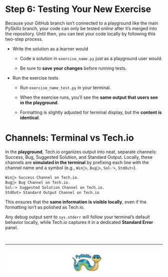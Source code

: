 # Step 6: Testing Your New Exercise

Because your GitHub branch isn’t connected to a playground like the main PySkillz branch, your code can only be tested _online_ after it’s merged into the repository. Until then, you can test your code locally by following this two-step process.

* Write the solution as a learner would

  * Code a solution in `exercise_name.py` just as a playground user would.

  * Be sure to __save your changes__ before running tests.

* Run the exercise tests

  * Run `exercise_name_test.py` in your terminal.

  * When the exercise runs, you’ll see the __same output that users see in the playground__.

  * Formatting is slightly adjusted for terminal display, but the __content is identical__.

# Channels: Terminal vs Tech.io

In the __playground__, Tech.io organizes output into neat, separate channels: Success, Bug, Suggested Solution, and Standard Output. Locally, these channels are __simulated in the terminal__ by prefixing each line with the channel name and a symbol (e.g., `Win🎉>`, `Bug🐞>`, `Sol✅>`, `StdOut>`).

```text
Win🎉> Success Channel on Tech.io.
Bug🐞> Bug Channel on Tech.io.
Sol✅> Suggested Solution Channel on Tech.io.
StdOut> Standard Output Channel on Tech.io
```

This ensures that the __same information is visible locally__, even if the formatting isn’t as polished as Tech.io.

Any debug output sent to `sys.stderr` will follow your terminal’s default behavior locally, while Tech.io captures it in a dedicated __Standard Error__ panel.

<BR>

************

[![PySkillz](../../graphics/PySkillzFooter.png)](skillz-catalog)

